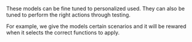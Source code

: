 These models can be fine tuned to personalized used. They can also be tuned to perform the right actions through testing.

For example, we give the models certain scenarios and it will be rewared when it selects the correct functions to apply.